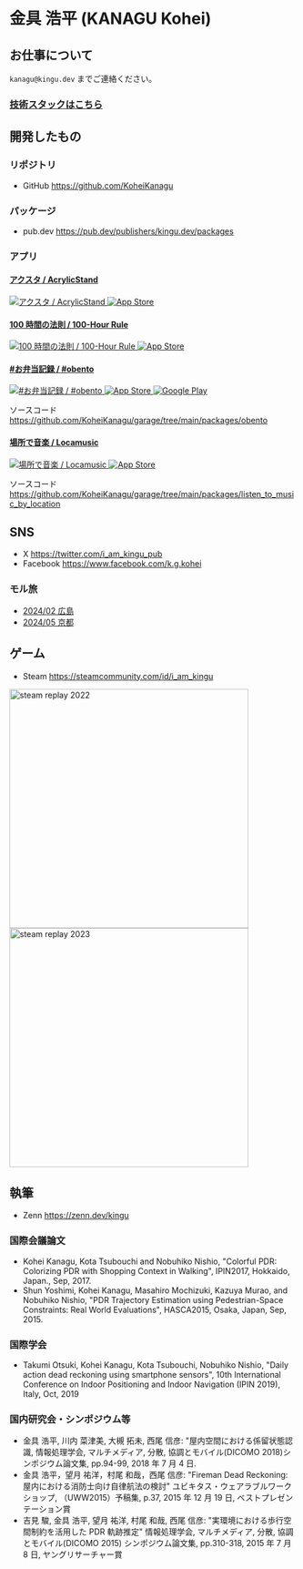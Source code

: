 # 金具 浩平 (KANAGU Kohei)

## お仕事について

`kanagu@kingu.dev` までご連絡ください。

### [技術スタックはこちら](./technology-stack.html)

## 開発したもの

### リポジトリ

- GitHub <https://github.com/KoheiKanagu>

### パッケージ

- pub.dev <https://pub.dev/publishers/kingu.dev/packages>

### アプリ

#### [アクスタ / AcrylicStand](./apps/AcrylicStand/index.html)

<a href="./apps/AcrylicStand/index.html">
  <img id="app_icon"
    src="../images/apps/AcrylicStand.webp"
    alt="アクスタ / AcrylicStand"
  />
</a>

<a href="https://apps.apple.com/us/app/acrylicstand/id6535676394?itsct=apps_box_link&itscg=30200">
  <img id="app_store_badge"
    src="../images/app_store.svg"
    alt="App Store"
  />
</a>

#### [100 時間の法則 / 100-Hour Rule](./apps/100-Hour%20Rule/index.html)

<a href="./apps/100-Hour Rule/index.html">
  <img id="app_icon"
    src="../images/apps/100-Hour Rule.webp"
    alt="100 時間の法則 / 100-Hour Rule"
  />
</a>

<a href="https://apps.apple.com/us/app/100-hour-rule/id6517349655?itsct=apps_box_link&itscg=30200">
  <img id="app_store_badge"
    src="../images/app_store.svg"
    alt="App Store"
  />
</a>

#### [#お弁当記録 / #obento](./apps/obento/index.html)

<a href="./apps/obento/index.html">
  <img id="app_icon"
    src="../images/apps/obento.webp"
    alt="#お弁当記録 / #obento"
  />
</a>

<a href="https://apps.apple.com/us/app/obento/id6499041461?itsct=apps_box_link&itscg=30200">
  <img id="app_store_badge"
    src="../images/app_store.svg"
    alt="App Store"
  />
</a>

<a href="https://play.google.com/store/apps/details?id=dev.kingu.obento">
  <img id="google_play_badge"
    src="../images/google_play.webp"
    alt="Google Play"
  />
</a>

ソースコード <https://github.com/KoheiKanagu/garage/tree/main/packages/obento>

#### [場所で音楽 / Locamusic](./apps/locamusic/index.html)

<a href="./apps/locamusic/index.html">
  <img id="app_icon"
    src="../images/apps/locamusic.webp"
    alt="場所で音楽 / Locamusic"
  />
</a>

<a href="https://apps.apple.com/us/app/locamusic/id6471416156?itsct=apps_box_link&itscg=30200">
  <img id="app_store_badge"
    src="../images/app_store.svg"
    alt="App Store"
  />
</a>

ソースコード <https://github.com/KoheiKanagu/garage/tree/main/packages/listen_to_music_by_location>

## SNS

- X <https://twitter.com/i_am_kingu_pub>
- Facebook <https://www.facebook.com/k.g.kohei>

### モル旅

- [2024/02 広島](<https://x.com/search?q=-%23%E5%BC%81%E5%BD%93%20(%23%E3%83%A2%E3%83%AB%E3%82%AB%E3%83%BC)%20(from%3Ai_am_kingu_pub)%20until%3A2024-02-19%20since%3A2024-02-16&src=typed_query&f=live>)
- [2024/05 京都](<https://x.com/search?q=-%23%E3%81%8A%E5%BC%81%E5%BD%93%E8%A8%98%E9%8C%B2%20(%23%E3%83%A2%E3%83%AB%E3%82%AB%E3%83%BC)%20(from%3Ai_am_kingu_pub)%20until%3A2024-05-29%20since%3A2024-05-25&src=typed_query&f=live>)

## ゲーム

- Steam <https://steamcommunity.com/id/i_am_kingu>

<a href="https://s.team/y22/dngcjfm">
  <img
    src="../images/steam_replay_2022.webp"
    width="420px"
    alt="steam replay 2022"
  />
</a>

<a href="https://s.team/y23/dngcjfm">
  <img
    src="../images/steam_replay_2023.webp"
    width="420px"
    alt="steam replay 2023"
  />
</a>

## 執筆

- Zenn <https://zenn.dev/kingu>

### 国際会議論文

- Kohei Kanagu, Kota Tsubouchi and Nobuhiko Nishio, "Colorful PDR: Colorizing PDR with Shopping Context in Walking", IPIN2017, Hokkaido, Japan., Sep, 2017.
- Shun Yoshimi, Kohei Kanagu, Masahiro Mochizuki, Kazuya Murao, and Nobuhiko Nishio, "PDR Trajectory Estimation using Pedestrian-Space Constraints: Real World Evaluations", HASCA2015, Osaka, Japan, Sep, 2015.

### 国際学会

- Takumi Otsuki, Kohei Kanagu, Kota Tsubouchi, Nobuhiko Nishio, "Daily action dead reckoning using smartphone sensors", 10th International Conference on Indoor Positioning and Indoor Navigation (IPIN 2019), Italy, Oct, 2019

### 国内研究会・シンポジウム等

- 金具 浩平, 川内 菜津美, 大槻 拓未, 西尾 信彦: "屋内空間における係留状態認識, 情報処理学会, マルチメディア, 分散, 協調とモバイル(DICOMO 2018)シンポジウム論文集, pp.94-99, 2018 年 7 月 4 日.
- 金具 浩平，望月 祐洋，村尾 和哉，西尾 信彦: "Fireman Dead Reckoning: 屋内における消防士向け自律航法の検討" ユビキタス・ウェアラブルワークショップ, （UWW2015）予稿集, p.37, 2015 年 12 月 19 日, ベストプレゼンテーション賞
- 吉見 駿, 金具 浩平, 望月 祐洋, 村尾 和哉, 西尾 信彦: "実環境における歩行空間制約を活用した PDR 軌跡推定" 情報処理学会, マルチメディア, 分散, 協調とモバイル(DICOMO 2015) シンポジウム論文集, pp.310-318, 2015 年 7 月 8 日, ヤングリサーチャー賞
